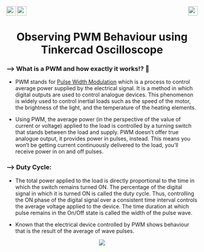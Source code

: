 <div>
<a href="https://www.arduino.cc/"><img src="https://img.shields.io/badge/MicroController%3A-Arduino%20UNO%203-green[700]"height="25" align="left"></a>
<a href="https://www.tinkercad.com/things/6sPd7v0lE5K?sharecode=bRUlGeeJrNxdif_1R4nE3-BGLVqJF6D2BW3rW7xpatg"><img src="https://img.shields.io/badge/Simulation:-Click%20to%20Simulate -blue" height="25"></a>
<a href="https://www.microchip.com/en-us/product/ATmega328P"><img src="https://img.shields.io/badge/Processor%3A-Atmega328P-black" height="25" align="right"></a>
</div>

<div align="center">
   <h1>Observing PWM Behaviour using Tinkercad Oscilloscope</h1>
</div>

### --> What is a PWM and how exactly it works!? 🤔
- PWM stands for <a href="https://www.theengineeringprojects.com/2018/10/introduction-to-pwm-pulse-width-modulation.html">Pulse Width Modulation</a> which is a process to control average power supplied by the electrical signal. It is a method in which digital outputs are used to control analogue devices. This phenomenon is widely used to control inertial loads such as the speed of the motor, the brightness of the light, and the temperature of the heating elements.

- Using PWM, the average power (in the perspective of the value of current or voltage) applied to the load is controlled by a turning switch that stands between the load and supply. PWM doesn’t offer true analogue output, it provides power in pulses, instead. This means you won’t be getting current continuously delivered to the load, you’ll receive power in on and off pulses.

### --> Duty Cycle:

- The total power applied to the load is directly proportional to the time in which the switch remains turned ON. The percentage of the digital signal in which it is turned ON is called the duty cycle. Thus, controlling the ON phase of the digital signal over a consistent time interval controls the average voltage applied to the device. The time duration at which pulse remains in the On/Off state is called the width of the pulse wave.

- Known that the electrical device controlled by PWM shows behaviour that is the result of the average of wave pulses.

<div align="center">
<img src="https://res.cloudinary.com/rs-designspark-live/image/upload/c_limit,w_758/f_auto/v1/article/pwm1_5b5a238f95dc10f912bb0a66419d19884fbdd5e6"  >
</div>